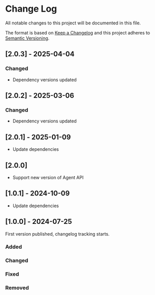 # Change Log
All notable changes to this project will be documented in this file.

The format is based on [Keep a Changelog](https://keepachangelog.com/)
and this project adheres to [Semantic Versioning](https://semver.org/).

## [2.0.3] - 2025-04-04

### Changed

- Dependency versions updated

## [2.0.2] - 2025-03-06

### Changed

- Dependency versions updated

## [2.0.1] - 2025-01-09

- Update dependencies

## [2.0.0]

- Support new version of Agent API

## [1.0.1] - 2024-10-09

- Update dependencies

## [1.0.0] - 2024-07-25

First version published, changelog tracking starts.

### Added

### Changed

### Fixed

### Removed
